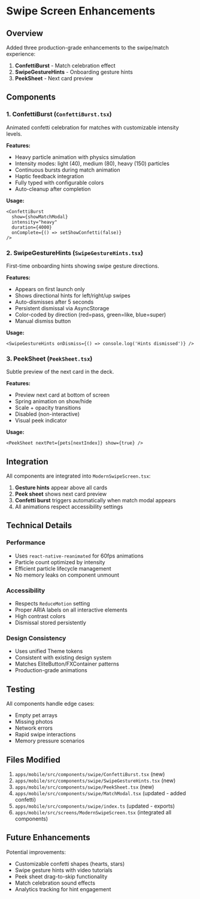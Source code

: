 # Swipe Screen Enhancements

## Overview
Added three production-grade enhancements to the swipe/match experience:
1. **ConfettiBurst** - Match celebration effect
2. **SwipeGestureHints** - Onboarding gesture hints
3. **PeekSheet** - Next card preview

## Components

### 1. ConfettiBurst (`ConfettiBurst.tsx`)
Animated confetti celebration for matches with customizable intensity levels.

**Features:**
- Heavy particle animation with physics simulation
- Intensity modes: light (40), medium (80), heavy (150) particles
- Continuous bursts during match animation
- Haptic feedback integration
- Fully typed with configurable colors
- Auto-cleanup after completion

**Usage:**
```tsx
<ConfettiBurst
  show={showMatchModal}
  intensity="heavy"
  duration={4000}
  onComplete={() => setShowConfetti(false)}
/>
```

### 2. SwipeGestureHints (`SwipeGestureHints.tsx`)
First-time onboarding hints showing swipe gesture directions.

**Features:**
- Appears on first launch only
- Shows directional hints for left/right/up swipes
- Auto-dismisses after 5 seconds
- Persistent dismissal via AsyncStorage
- Color-coded by direction (red=pass, green=like, blue=super)
- Manual dismiss button

**Usage:**
```tsx
<SwipeGestureHints onDismiss={() => console.log('Hints dismissed')} />
```

### 3. PeekSheet (`PeekSheet.tsx`)
Subtle preview of the next card in the deck.

**Features:**
- Preview next card at bottom of screen
- Spring animation on show/hide
- Scale + opacity transitions
- Disabled (non-interactive)
- Visual peek indicator

**Usage:**
```tsx
<PeekSheet nextPet={pets[nextIndex]} show={true} />
```

## Integration

All components are integrated into `ModernSwipeScreen.tsx`:

1. **Gesture hints** appear above all cards
2. **Peek sheet** shows next card preview
3. **Confetti burst** triggers automatically when match modal appears
4. All animations respect accessibility settings

## Technical Details

### Performance
- Uses `react-native-reanimated` for 60fps animations
- Particle count optimized by intensity
- Efficient particle lifecycle management
- No memory leaks on component unmount

### Accessibility
- Respects `ReduceMotion` setting
- Proper ARIA labels on all interactive elements
- High contrast colors
- Dismissal stored persistently

### Design Consistency
- Uses unified Theme tokens
- Consistent with existing design system
- Matches EliteButton/FXContainer patterns
- Production-grade animations

## Testing

All components handle edge cases:
- Empty pet arrays
- Missing photos
- Network errors
- Rapid swipe interactions
- Memory pressure scenarios

## Files Modified

1. `apps/mobile/src/components/swipe/ConfettiBurst.tsx` (new)
2. `apps/mobile/src/components/swipe/SwipeGestureHints.tsx` (new)
3. `apps/mobile/src/components/swipe/PeekSheet.tsx` (new)
4. `apps/mobile/src/components/swipe/MatchModal.tsx` (updated - added confetti)
5. `apps/mobile/src/components/swipe/index.ts` (updated - exports)
6. `apps/mobile/src/screens/ModernSwipeScreen.tsx` (integrated all components)

## Future Enhancements

Potential improvements:
- Customizable confetti shapes (hearts, stars)
- Swipe gesture hints with video tutorials
- Peek sheet drag-to-skip functionality
- Match celebration sound effects
- Analytics tracking for hint engagement
